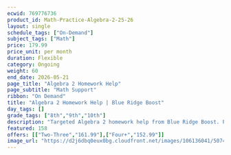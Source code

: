 ```yaml
---
ecwid: 769776736
product_id: Math-Practice-Algebra-2-25-26
layout: single
schedule_tags: ["On-Demand"]
subject_tags: ["Math"]
price: 179.99
price_unit: per month
duration: Flexible
category: Ongoing
weight: 60
end_date: 2026-05-21
page_title: "Algebra 2 Homework Help"
page_subtitle: "Math Support"
ribbon: "On Demand"
title: "Algebra 2 Homework Help | Blue Ridge Boost"
day_tags: []
grade_tags: ["8th","9th","10th"]
description: "Targeted Algebra 2 homework help from Blue Ridge Boost. Personalized support from expert instructors to build confidence and improve grades. Based in Charlottesville, VA. Contact (434) 260-0636 or nora@blueridgeboost.com ." 
featured: 158
offers: [["Two-Three","161.99"],["Four+","152.99"]]
image_url: "https://d2j6dbq0eux0bg.cloudfront.net/images/106136041/5074241536.png"
---
```

